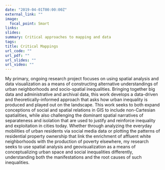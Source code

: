 ```yaml
---
date: "2019-04-01T00:00:00Z"
external_link: ""
image:
  focal_point: Smart
links:
slides: 
summary: Critical approaches to mapping and data
tags:
title: Critical Mappings
url_code: ""
url_pdf: ""
url_slides: ""
url_video: ""
---
```


My primary, ongoing research project focuses on using spatial analysis and data visualization as a means of constructing alternative understandings of urban neighborhoods and socio-spatial inequalities. Bringing together big data and administrative and archival data, this work develops a data-driven and theoretically-informed approach that asks how urban inequality is produced and played out on the landscape. This work seeks to both expand conceptions of social and spatial relations in GIS to include non-Cartesian spatialities, while also challenging the dominant spatial narratives of separateness and isolation that are used to justify and reinforce inequality and exploitation in cities today. Whether through analyzing the everyday mobilities of urban residents via social media data or plotting the patterns of residential property ownership that link the enrichment of affluent white neighborhoods with the production of poverty elsewhere, my research seeks to use spatial analysis and geovisualization as a means of conceptualizing urban space and social inequalities differently, understanding both the manifestations and the root causes of such inequalities.

